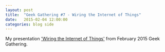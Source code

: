 ```yaml
---
layout: post
title:  "Geek Gathering #7 - Wiring the Internet of Things"
date:   2015-02-04 12:00:00
categories: blog side
---
```


My presentation ['Wiring the Internet of Things'](http://geekgathering.github.io/presentation-wiring-IoT) from February 2015 Geek Gathering.
